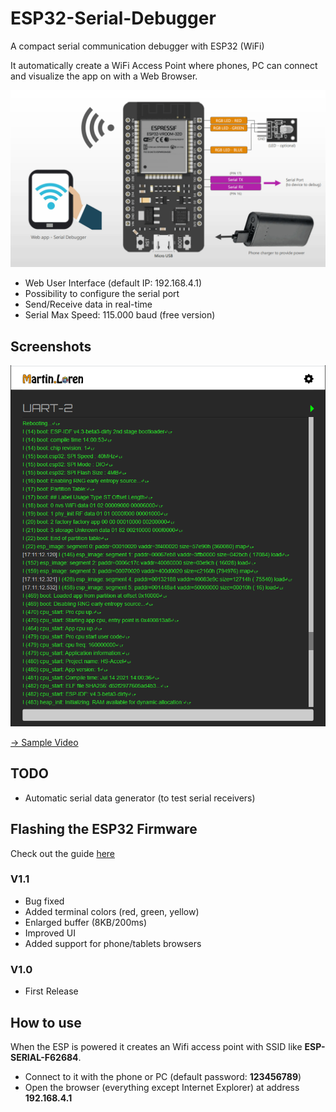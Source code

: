 # ESP32-Serial-Debugger
A compact serial communication debugger with ESP32 (WiFi)

It automatically create a WiFi Access Point where phones, PC can connect and visualize the app on with a Web Browser.

![Serial Debugger](Schematics/ESP32_Connections_V1.0.png)

- Web User Interface (default IP: 192.168.4.1)
- Possibility to configure the serial port
- Send/Receive data in real-time
- Serial Max Speed: 115.000 baud (free version)

## Screenshots
<p align="center">
    <img src="Screenshots/Screenshot_1.png" alt="Screenshot" width="600"/>
</p>

[→ Sample Video](Screenshots/Video_1.mp4)

## TODO
- Automatic serial data generator (to test serial receivers)

## Flashing the ESP32 Firmware
Check out the guide [here](https://www.martinloren.com/guides/fashing-esp32/) 

### V1.1
- Bug fixed
- Added terminal colors (red, green, yellow)
- Enlarged buffer (8KB/200ms)
- Improved UI
- Added support for phone/tablets browsers

### V1.0
- First Release

## How to use
When the ESP is powered it creates an Wifi access point with SSID like **ESP-SERIAL-F62684**. 
- Connect to it with the phone or PC (default password: **123456789**)
- Open the browser (everything except Internet Explorer) at address **192.168.4.1**
 
 
